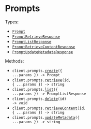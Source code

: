 # Prompts

Types:

- <code><a href="./src/resources/prompts.ts">Prompt</a></code>
- <code><a href="./src/resources/prompts.ts">PromptRetrieveResponse</a></code>
- <code><a href="./src/resources/prompts.ts">PromptListResponse</a></code>
- <code><a href="./src/resources/prompts.ts">PromptRetrieveContentResponse</a></code>
- <code><a href="./src/resources/prompts.ts">PromptUpdateMetadataResponse</a></code>

Methods:

- <code title="post /prompt">client.prompts.<a href="./src/resources/prompts.ts">create</a>({ ...params }) -> Prompt</code>
- <code title="get /prompt/{id}">client.prompts.<a href="./src/resources/prompts.ts">retrieve</a>(id, { ...params }) -> string</code>
- <code title="get /prompts">client.prompts.<a href="./src/resources/prompts.ts">list</a>({ ...params }) -> PromptListResponse</code>
- <code title="delete /prompt/{id}">client.prompts.<a href="./src/resources/prompts.ts">delete</a>(id) -> void</code>
- <code title="get /prompt/{id}/content">client.prompts.<a href="./src/resources/prompts.ts">retrieveContent</a>(id, { ...params }) -> string</code>
- <code title="put /prompt/metadata">client.prompts.<a href="./src/resources/prompts.ts">updateMetadata</a>({ ...params }) -> string</code>
